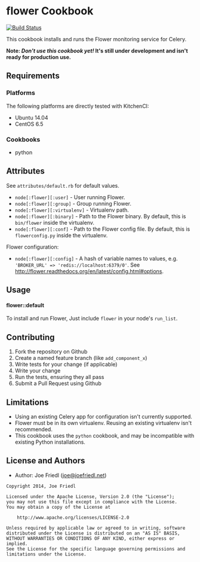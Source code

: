 flower Cookbook
===============

[![Build Status](https://travis-ci.org/grampajoe/chef-flower.svg?branch=master)](https://travis-ci.org/grampajoe/chef-flower)

This cookbook installs and runs the Flower monitoring service for Celery.

**Note: *Don't use this cookbook yet!* It's still under development and isn't ready for production use.**

Requirements
------------

### Platforms

The following platforms are directly tested with KitchenCI:
- Ubuntu 14.04
- CentOS 6.5

### Cookbooks

- python

Attributes
----------

See `attributes/default.rb` for default values.

- `node[:flower][:user]` - User running Flower.
- `node[:flower][:group]` - Group running Flower.
- `node[:flower][:virtualenv]` - Virtualenv path.
- `node[:flower][:binary]` - Path to the Flower binary. By default, this is `bin/flower` inside the virtualenv.
- `node[:flower][:conf]` - Path to the Flower config file. By default, this is `flowerconfig.py` inside the virtualenv.

Flower configuration:

- `node[:flower][:config]` - A hash of variable names to values, e.g. `'BROKER_URL' => 'redis://localhost:6379/0'`. See http://flower.readthedocs.org/en/latest/config.html#options.

Usage
-----

#### flower::default

To install and run Flower, Just include `flower` in your node's `run_list`.

Contributing
------------

1. Fork the repository on Github
2. Create a named feature branch (like `add_component_x`)
3. Write tests for your change (if applicable)
4. Write your change
5. Run the tests, ensuring they all pass
6. Submit a Pull Request using Github

Limitations
-----------

- Using an existing Celery app for configuration isn't currently supported.
- Flower must be in its own virtualenv. Reusing an existing virtualenv isn't recommended.
- This cookbook uses the `python` cookbook, and may be incompatible with existing Python installations.

License and Authors
-------------------

- Author: Joe Friedl (<joe@joefriedl.net>)

```text
Copyright 2014, Joe Friedl

Licensed under the Apache License, Version 2.0 (the "License");
you may not use this file except in compliance with the License.
You may obtain a copy of the License at

    http://www.apache.org/licenses/LICENSE-2.0

Unless required by applicable law or agreed to in writing, software
distributed under the License is distributed on an "AS IS" BASIS,
WITHOUT WARRANTIES OR CONDITIONS OF ANY KIND, either express or implied.
See the License for the specific language governing permissions and
limitations under the License.
```
